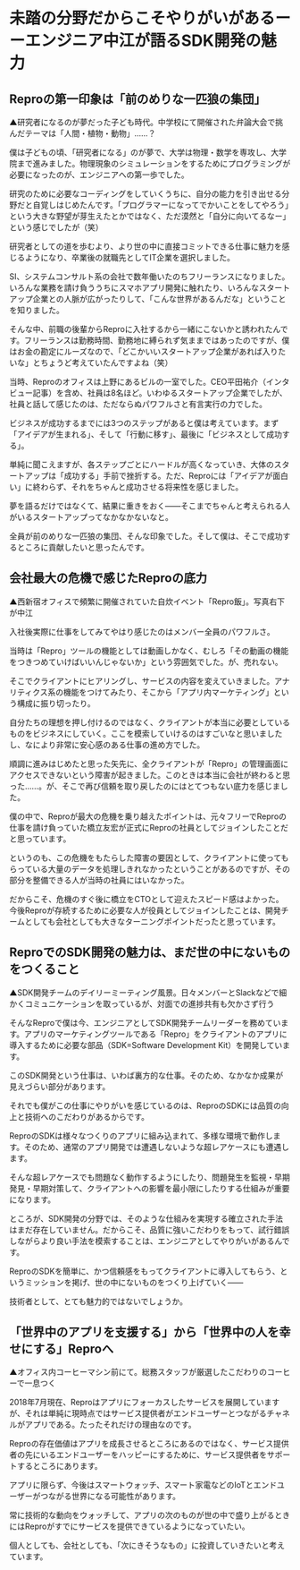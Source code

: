 # 未踏の分野だからこそやりがいがあるーーエンジニア中江が語るSDK開発の魅力


## Reproの第一印象は「前のめりな一匹狼の集団」


▲研究者になるのが夢だった子ども時代。中学校にて開催された弁論大会で挑んだテーマは「人間・植物・動物」……？

僕は子どもの頃、「研究者になる」のが夢で、大学は物理・数学を専攻し、大学院まで進みました。物理現象のシミュレーションをするためにプログラミングが必要になったのが、エンジニアへの第一歩でした。

研究のために必要なコーディングをしていくうちに、自分の能力を引き出せる分野だと自覚しはじめたんです。「プログラマーになってでかいことをしてやろう」という大きな野望が芽生えたとかではなく、ただ漠然と「自分に向いてるなー」という感じでしたが（笑）

研究者としての道を歩むより、より世の中に直接コミットできる仕事に魅力を感じるようになり、卒業後の就職先としてIT企業を選択しました。

SI、システムコンサルト系の会社で数年働いたのちフリーランスになりました。いろんな業務を請け負ううちにスマホアプリ開発に触れたり、いろんなスタートアップ企業との人脈が広がったりして、「こんな世界があるんだな」ということを知りました。

そんな中、前職の後輩からReproに入社するから一緒にこないかと誘われたんです。フリーランスは勤務時間、勤務地に縛られず気ままではあったのですが、僕はお金の勘定にルーズなので、「どこかいいスタートアップ企業があれば入りたいな」とちょうど考えていたんですよね（笑）

当時、Reproのオフィスは上野にあるビルの一室でした。CEO平田祐介（インタビュー記事）を含め、社員は8名ほど。いわゆるスタートアップ企業でしたが、社員と話して感じたのは、ただならぬパワフルさと有言実行の力でした。

ビジネスが成功するまでには3つのステップがあると僕は考えています。まず「アイデアが生まれる」、そして「行動に移す」、最後に「ビジネスとして成功する」。

単純に聞こえますが、各ステップごとにハードルが高くなっていき、大体のスタートアップは「成功する」手前で挫折する。ただ、Reproには「アイデアが面白い」に終わらず、それをちゃんと成功させる将来性を感じました。

夢を語るだけではなくて、結果に重きをおく――そこまでちゃんと考えられる人がいるスタートアップってなかなかないなと。

全員が前のめりな一匹狼の集団、そんな印象でした。そして僕は、そこで成功するところに貢献したいと思ったんです。

## 会社最大の危機で感じたReproの底力



▲西新宿オフィスで頻繁に開催されていた自炊イベント「Repro飯」。写真右下が中江

入社後実際に仕事をしてみてやはり感じたのはメンバー全員のパワフルさ。

当時は「Repro」ツールの機能としては動画しかなく、むしろ「その動画の機能をつきつめていけばいいんじゃないか」という雰囲気でした。が、売れない。

そこでクライアントにヒアリングし、サービスの内容を変えていきました。アナリティクス系の機能をつけてみたり、そこから「アプリ内マーケティング」という構成に振り切ったり。

自分たちの理想を押し付けるのではなく、クライアントが本当に必要としているものをビジネスにしていく。ここを模索していけるのはすごいなと思いましたし、なにより非常に安心感のある仕事の進め方でした。

順調に進みはじめたと思った矢先に、全クライアントが「Repro」の管理画面にアクセスできないという障害が起きました。このときは本当に会社が終わると思った……。が、そこで再び信頼を取り戻したのにはとてつもない底力を感じました。

僕の中で、Reproが最大の危機を乗り越えたポイントは、元々フリーでReproの仕事を請け負っていた橋立友宏が正式にReproの社員としてジョインしたことだと思っています。

というのも、この危機をもたらした障害の要因として、クライアントに使ってもらっている大量のデータを処理しきれなかったということがあるのですが、その部分を整備できる人が当時の社員にはいなかった。

だからこそ、危機のすぐ後に橋立をCTOとして迎えたスピード感はよかった。今後Reproが存続するために必要な人が役員としてジョインしたことは、開発チームとしても会社としても大きなターニングポイントだったと思っています。

## ReproでのSDK開発の魅力は、まだ世の中にないものをつくること


▲SDK開発チームのデイリーミーティング風景。日々メンバーとSlackなどで細かくコミュニケーションを取っているが、対面での進捗共有も欠かさず行う

そんなReproで僕は今、エンジニアとしてSDK開発チームリーダーを務めています。アプリのマーケティングツールである「Repro」をクライアントのアプリに導入するために必要な部品（SDK=Software Development Kit）を開発しています。

このSDK開発という仕事は、いわば裏方的な仕事。そのため、なかなか成果が見えづらい部分があります。

それでも僕がこの仕事にやりがいを感じているのは、ReproのSDKには品質の向上と技術へのこだわりがあるからです。

ReproのSDKは様々なつくりのアプリに組み込まれて、多様な環境で動作します。そのため、通常のアプリ開発では遭遇しないような超レアケースにも遭遇します。

そんな超レアケースでも問題なく動作するようにしたり、問題発生を監視・早期発見・早期対策して、クライアントへの影響を最小限にしたりする仕組みが重要になります。

ところが、SDK開発の分野では、そのような仕組みを実現する確立された手法はまだ存在していません。だからこそ、品質に強いこだわりをもって、試行錯誤しながらより良い手法を模索することは、エンジニアとしてやりがいがあるんです。

ReproのSDKを簡単に、かつ信頼感をもってクライアントに導入してもらう、というミッションを掲げ、世の中にないものをつくり上げていく――

技術者として、とても魅力的ではないでしょうか。

## 「世界中のアプリを支援する」から「世界中の人を幸せにする」Reproへ

▲オフィス内コーヒーマシン前にて。総務スタッフが厳選したこだわりのコーヒーで一息つく

2018年7月現在、Reproはアプリにフォーカスしたサービスを展開していますが、それは単純に現時点ではサービス提供者がエンドユーザーとつながるチャネルがアプリである。たったそれだけの理由なのです。

Reproの存在価値はアプリを成長させるところにあるのではなく、サービス提供者の先にいるエンドユーザーをハッピーにするために、サービス提供者をサポートするところにあります。

アプリに限らず、今後はスマートウォッチ、スマート家電などのIoTとエンドユーザーがつながる世界になる可能性があります。

常に技術的な動向をウォッチして、アプリの次のものが世の中で盛り上がるときにはReproがすでにサービスを提供できているようになっていたい。

個人としても、会社としても、「次にきそうなもの」に投資していきたいと考えています。
